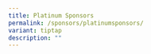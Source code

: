 ```yaml
---
title: Platinum Sponsors
permalink: /sponsors/platinumsponsors/
variant: tiptap
description: ""
---
```

<p></p>